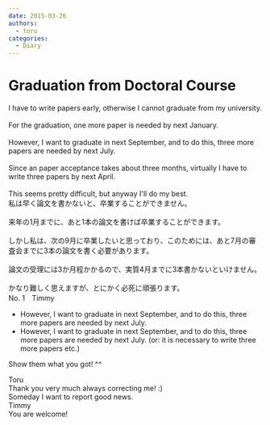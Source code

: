 ```yaml
---
date: 2015-03-26
authors:
  - toru
categories:
  - Diary
---
```


<h1 id="subject_show">Graduation from Doctoral Course</h1>
<div class="date" hidden>Mar 26, 2015 20:41</div>
<div id="post"><div id="body_show_ori">
I have to write papers early, otherwise I cannot graduate from my university.<br/><br/>For the graduation, one more paper is needed by next January.<br/><br/>However, I want to graduate in next September, and to do this, three more papers are needed by next July.<br/><br/>Since an paper acceptance takes about three months, virtually I have to write three papers by next April.<br/><br/>This seems pretty difficult, but anyway I'll do my best.
</div></div>

<!-- more -->

<div id="post_ja"><div id="body_show_mo">
私は早く論文を書かないと、卒業することができません。<br/><br/>来年の1月までに、あと1本の論文を書けば卒業することができます。<br/><br/>しかし私は、次の9月に卒業したいと思っており、このためには、あと7月の審査会までに3本の論文を書く必要があります。<br/><br/>論文の受理には3か月程かかるので、実質4月までに3本書かないといけません。<br/><br/>かなり難しく思えますが、とにかく必死に頑張ります。
</div></div>
<div id="block"><div class="first_name"> No. 1　<span class="just_name">Timmy</span></div><div id="block2">
<ul class="correction_field">
<li class="incorrect">However, I want to graduate in next September, and to do this, three more papers are needed by next July.</li>
<li class="corrected correct">
However, I want to graduate in next September, and to do this, three more papers are needed by next July. (or: it is necessary to write three more papers etc.)
</li>
</ul>
<p class="comment_small">
 Show them what you got! ^^
</p>

</div><div class="name"><span class="just_name">Toru</span><br>
Thank you very much always correcting me! :)<br/>Someday I want to report good news.
</div>
<div class="name"><span class="just_name">Timmy</span><br>
You are welcome!
</div>
</div>
